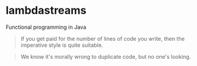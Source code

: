 # lambdastreams
Functional programming in Java

> If you get paid for the number of lines of code you write, then the imperative style is quite suitable.

> We know it's morally wrong to duplicate code, but no one's looking.

